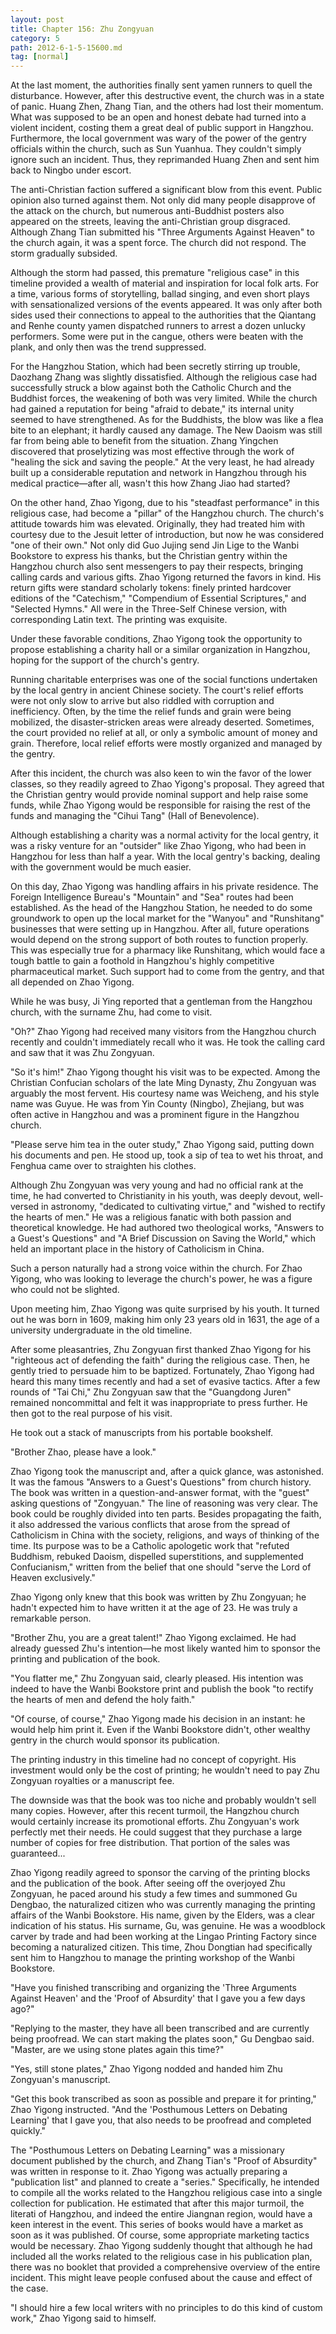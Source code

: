 ```yaml
---
layout: post
title: Chapter 156: Zhu Zongyuan
category: 5
path: 2012-6-1-5-15600.md
tag: [normal]
---
```


At the last moment, the authorities finally sent yamen runners to quell the disturbance. However, after this destructive event, the church was in a state of panic. Huang Zhen, Zhang Tian, and the others had lost their momentum. What was supposed to be an open and honest debate had turned into a violent incident, costing them a great deal of public support in Hangzhou. Furthermore, the local government was wary of the power of the gentry officials within the church, such as Sun Yuanhua. They couldn't simply ignore such an incident. Thus, they reprimanded Huang Zhen and sent him back to Ningbo under escort.

The anti-Christian faction suffered a significant blow from this event. Public opinion also turned against them. Not only did many people disapprove of the attack on the church, but numerous anti-Buddhist posters also appeared on the streets, leaving the anti-Christian group disgraced. Although Zhang Tian submitted his "Three Arguments Against Heaven" to the church again, it was a spent force. The church did not respond. The storm gradually subsided.

Although the storm had passed, this premature "religious case" in this timeline provided a wealth of material and inspiration for local folk arts. For a time, various forms of storytelling, ballad singing, and even short plays with sensationalized versions of the events appeared. It was only after both sides used their connections to appeal to the authorities that the Qiantang and Renhe county yamen dispatched runners to arrest a dozen unlucky performers. Some were put in the cangue, others were beaten with the plank, and only then was the trend suppressed.

For the Hangzhou Station, which had been secretly stirring up trouble, Daozhang Zhang was slightly dissatisfied. Although the religious case had successfully struck a blow against both the Catholic Church and the Buddhist forces, the weakening of both was very limited. While the church had gained a reputation for being "afraid to debate," its internal unity seemed to have strengthened. As for the Buddhists, the blow was like a flea bite to an elephant; it hardly caused any damage. The New Daoism was still far from being able to benefit from the situation. Zhang Yingchen discovered that proselytizing was most effective through the work of "healing the sick and saving the people." At the very least, he had already built up a considerable reputation and network in Hangzhou through his medical practice—after all, wasn't this how Zhang Jiao had started?

On the other hand, Zhao Yigong, due to his "steadfast performance" in this religious case, had become a "pillar" of the Hangzhou church. The church's attitude towards him was elevated. Originally, they had treated him with courtesy due to the Jesuit letter of introduction, but now he was considered "one of their own." Not only did Guo Jujing send Jin Lige to the Wanbi Bookstore to express his thanks, but the Christian gentry within the Hangzhou church also sent messengers to pay their respects, bringing calling cards and various gifts. Zhao Yigong returned the favors in kind. His return gifts were standard scholarly tokens: finely printed hardcover editions of the "Catechism," "Compendium of Essential Scriptures," and "Selected Hymns." All were in the Three-Self Chinese version, with corresponding Latin text. The printing was exquisite.

Under these favorable conditions, Zhao Yigong took the opportunity to propose establishing a charity hall or a similar organization in Hangzhou, hoping for the support of the church's gentry.

Running charitable enterprises was one of the social functions undertaken by the local gentry in ancient Chinese society. The court's relief efforts were not only slow to arrive but also riddled with corruption and inefficiency. Often, by the time the relief funds and grain were being mobilized, the disaster-stricken areas were already deserted. Sometimes, the court provided no relief at all, or only a symbolic amount of money and grain. Therefore, local relief efforts were mostly organized and managed by the gentry.

After this incident, the church was also keen to win the favor of the lower classes, so they readily agreed to Zhao Yigong's proposal. They agreed that the Christian gentry would provide nominal support and help raise some funds, while Zhao Yigong would be responsible for raising the rest of the funds and managing the "Cihui Tang" (Hall of Benevolence).

Although establishing a charity was a normal activity for the local gentry, it was a risky venture for an "outsider" like Zhao Yigong, who had been in Hangzhou for less than half a year. With the local gentry's backing, dealing with the government would be much easier.

On this day, Zhao Yigong was handling affairs in his private residence. The Foreign Intelligence Bureau's "Mountain" and "Sea" routes had been established. As the head of the Hangzhou Station, he needed to do some groundwork to open up the local market for the "Wanyou" and "Runshitang" businesses that were setting up in Hangzhou. After all, future operations would depend on the strong support of both routes to function properly. This was especially true for a pharmacy like Runshitang, which would face a tough battle to gain a foothold in Hangzhou's highly competitive pharmaceutical market. Such support had to come from the gentry, and that all depended on Zhao Yigong.

While he was busy, Ji Ying reported that a gentleman from the Hangzhou church, with the surname Zhu, had come to visit.

"Oh?" Zhao Yigong had received many visitors from the Hangzhou church recently and couldn't immediately recall who it was. He took the calling card and saw that it was Zhu Zongyuan.

"So it's him!" Zhao Yigong thought his visit was to be expected. Among the Christian Confucian scholars of the late Ming Dynasty, Zhu Zongyuan was arguably the most fervent. His courtesy name was Weicheng, and his style name was Guyue. He was from Yin County (Ningbo), Zhejiang, but was often active in Hangzhou and was a prominent figure in the Hangzhou church.

"Please serve him tea in the outer study," Zhao Yigong said, putting down his documents and pen. He stood up, took a sip of tea to wet his throat, and Fenghua came over to straighten his clothes.

Although Zhu Zongyuan was very young and had no official rank at the time, he had converted to Christianity in his youth, was deeply devout, well-versed in astronomy, "dedicated to cultivating virtue," and "wished to rectify the hearts of men." He was a religious fanatic with both passion and theoretical knowledge. He had authored two theological works, "Answers to a Guest's Questions" and "A Brief Discussion on Saving the World," which held an important place in the history of Catholicism in China.

Such a person naturally had a strong voice within the church. For Zhao Yigong, who was looking to leverage the church's power, he was a figure who could not be slighted.

Upon meeting him, Zhao Yigong was quite surprised by his youth. It turned out he was born in 1609, making him only 23 years old in 1631, the age of a university undergraduate in the old timeline.

After some pleasantries, Zhu Zongyuan first thanked Zhao Yigong for his "righteous act of defending the faith" during the religious case. Then, he gently tried to persuade him to be baptized. Fortunately, Zhao Yigong had heard this many times recently and had a set of evasive tactics. After a few rounds of "Tai Chi," Zhu Zongyuan saw that the "Guangdong Juren" remained noncommittal and felt it was inappropriate to press further. He then got to the real purpose of his visit.

He took out a stack of manuscripts from his portable bookshelf.

"Brother Zhao, please have a look."

Zhao Yigong took the manuscript and, after a quick glance, was astonished. It was the famous "Answers to a Guest's Questions" from church history. The book was written in a question-and-answer format, with the "guest" asking questions of "Zongyuan." The line of reasoning was very clear. The book could be roughly divided into ten parts. Besides propagating the faith, it also addressed the various conflicts that arose from the spread of Catholicism in China with the society, religions, and ways of thinking of the time. Its purpose was to be a Catholic apologetic work that "refuted Buddhism, rebuked Daoism, dispelled superstitions, and supplemented Confucianism," written from the belief that one should "serve the Lord of Heaven exclusively."

Zhao Yigong only knew that this book was written by Zhu Zongyuan; he hadn't expected him to have written it at the age of 23. He was truly a remarkable person.

"Brother Zhu, you are a great talent!" Zhao Yigong exclaimed. He had already guessed Zhu's intention—he most likely wanted him to sponsor the printing and publication of the book.

"You flatter me," Zhu Zongyuan said, clearly pleased. His intention was indeed to have the Wanbi Bookstore print and publish the book "to rectify the hearts of men and defend the holy faith."

"Of course, of course," Zhao Yigong made his decision in an instant: he would help him print it. Even if the Wanbi Bookstore didn't, other wealthy gentry in the church would sponsor its publication.

The printing industry in this timeline had no concept of copyright. His investment would only be the cost of printing; he wouldn't need to pay Zhu Zongyuan royalties or a manuscript fee.

The downside was that the book was too niche and probably wouldn't sell many copies. However, after this recent turmoil, the Hangzhou church would certainly increase its promotional efforts. Zhu Zongyuan's work perfectly met their needs. He could suggest that they purchase a large number of copies for free distribution. That portion of the sales was guaranteed...

Zhao Yigong readily agreed to sponsor the carving of the printing blocks and the publication of the book. After seeing off the overjoyed Zhu Zongyuan, he paced around his study a few times and summoned Gu Dengbao, the naturalized citizen who was currently managing the printing affairs of the Wanbi Bookstore. His name, given by the Elders, was a clear indication of his status. His surname, Gu, was genuine. He was a woodblock carver by trade and had been working at the Lingao Printing Factory since becoming a naturalized citizen. This time, Zhou Dongtian had specifically sent him to Hangzhou to manage the printing workshop of the Wanbi Bookstore.

"Have you finished transcribing and organizing the 'Three Arguments Against Heaven' and the 'Proof of Absurdity' that I gave you a few days ago?"

"Replying to the master, they have all been transcribed and are currently being proofread. We can start making the plates soon," Gu Dengbao said. "Master, are we using stone plates again this time?"

"Yes, still stone plates," Zhao Yigong nodded and handed him Zhu Zongyuan's manuscript.

"Get this book transcribed as soon as possible and prepare it for printing," Zhao Yigong instructed. "And the 'Posthumous Letters on Debating Learning' that I gave you, that also needs to be proofread and completed quickly."

The "Posthumous Letters on Debating Learning" was a missionary document published by the church, and Zhang Tian's "Proof of Absurdity" was written in response to it. Zhao Yigong was actually preparing a "publication list" and planned to create a "series." Specifically, he intended to compile all the works related to the Hangzhou religious case into a single collection for publication. He estimated that after this major turmoil, the literati of Hangzhou, and indeed the entire Jiangnan region, would have a keen interest in the event. This series of books would have a market as soon as it was published. Of course, some appropriate marketing tactics would be necessary. Zhao Yigong suddenly thought that although he had included all the works related to the religious case in his publication plan, there was no booklet that provided a comprehensive overview of the entire incident. This might leave people confused about the cause and effect of the case.

"I should hire a few local writers with no principles to do this kind of custom work," Zhao Yigong said to himself.